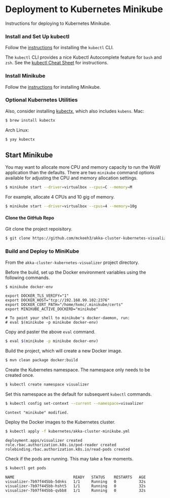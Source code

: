 
# Deployment to Kubernetes Minikube

Instructions for deploying to Kubernetes Minikube.

### Install and Set Up kubectl

Follow the [instructions](https://kubernetes.io/docs/tasks/tools/install-kubectl/) for installing the `kubectl` CLI.

The `kubectl` CLI provides a nice Kubectl Autocomplete feature for `bash` and `zsh`.
See the [kubectl Cheat Sheet](https://kubernetes.io/docs/reference/kubectl/cheatsheet/#kubectl-autocomplete) for instructions.

### Install Minikube

Follow the [instructions](https://kubernetes.io/docs/tasks/tools/install-minikube/) for installing Minikube.

### Optional Kubernetes Utilities

Also, consider installing [kubectx](https://github.com/ahmetb/kubectx), which also includes `kubens`.
Mac:
~~~bash
$ brew install kubectx
~~~
Arch Linux:
~~~bash
$ yay kubectx
~~~

## Start Minikube

You may want to allocate more CPU and memory capacity to run the WoW application than the defaults. There are two `minikube` command options available for adjusting the CPU and memory allocation settings.

~~~bash
$ minikube start --driver=virtualbox --cpus=C --memory=M
~~~

For example, allocate 4 CPUs and 10 gig of memory.

~~~bash
$ minikube start --driver=virtualbox --cpus=4 --memory=10g
~~~

#### Clone the GitHub Repo

Git clone the project repoisitory.

~~~bash
$ git clone https://github.com/mckeeh3/akka-cluster-kubernetes-visualizer.git
~~~

### Build and Deploy to MiniKube

From the `akka-cluster-kubernetes-visualizer` project directory.

Before the build, set up the Docker environment variables using the following commands.
~~~bash
$ minikube docker-env
~~~
~~~
export DOCKER_TLS_VERIFY="1"
export DOCKER_HOST="tcp://192.168.99.102:2376"
export DOCKER_CERT_PATH="/home/hxmc/.minikube/certs"
export MINIKUBE_ACTIVE_DOCKERD="minikube"

# To point your shell to minikube's docker-daemon, run:
# eval $(minikube -p minikube docker-env)
~~~
Copy and paster the above `eval` command.
~~~bash
$ eval $(minikube -p minikube docker-env)
~~~

Build the project, which will create a new Docker image.
~~~bash
$ mvn clean package docker:build
~~~

Create the Kubernetes namespace. The namespace only needs to be created once.
~~~bash
$ kubectl create namespace visualizer     
~~~

Set this namespace as the default for subsequent `kubectl` commands.
~~~bash
$ kubectl config set-context --current --namespace=visualizer
~~~
~~~
Context "minikube" modified.
~~~

Deploy the Docker images to the Kubernetes cluster.
~~~bash
$ kubectl apply -f kubernetes/akka-cluster-minikube.yml
~~~
~~~
deployment.apps/visualizer created
role.rbac.authorization.k8s.io/pod-reader created
rolebinding.rbac.authorization.k8s.io/read-pods created
~~~

Check if the pods are running. This may take a few moments.

~~~bash
$ kubectl get pods                                          
~~~
~~~
NAME                          READY   STATUS    RESTARTS   AGE
visualizer-7b97f445bb-5dnks   1/1     Running   0          32s
visualizer-7b97f445bb-hsht5   1/1     Running   0          32s
visualizer-7b97f445bb-qvbb8   1/1     Running   0          32s
~~~